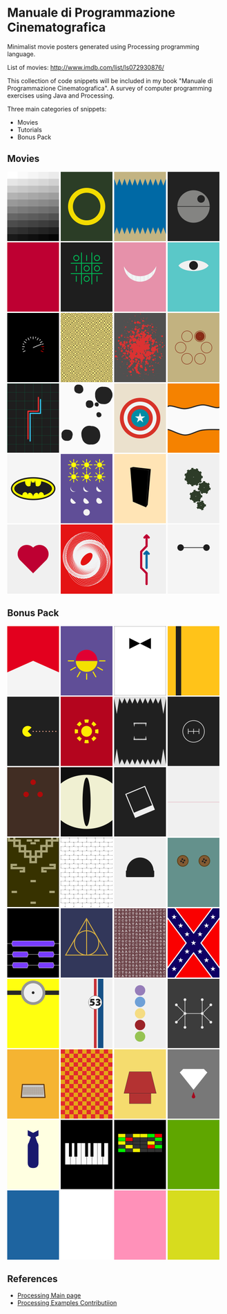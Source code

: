 # Manuale di Programmazione Cinematografica
Minimalist movie posters generated using Processing programming language.

List of movies: http://www.imdb.com/list/ls072930876/

This collection of code snippets will be included in my book "Manuale di Programmazione Cinematografica". A survey of computer programming exercises using Java and Processing.

Three main categories of snippets:
* Movies
* Tutorials
* Bonus Pack

## Movies
<img src="examples/Movies/fifty_shades_of_grey/fifty-shades-of-grey.png" width="120px" title="Fifty shades of gray">
<img src="examples/Movies/the_lord_of_the_rings/the-lord-of-the-rings.png" width="120px" title="The Lord of the Rings">
<img src="examples/Movies/jaws/jaws.png"  width="120px" title="Jaws">
<img src="examples/Movies/star_wars/star-wars.png"  width="120px" title="Star Wars">
<img src="examples/Movies/profondo_rosso/profondo-rosso.png"  width="120px" title="Profondo Rosso">
<img src="examples/Movies/war_games/war-games.png"  width="120px" title="War Games">
<img src="examples/Movies/alice_in_wonderland/alice-in-wonderland.png"  width="120px" title="Alice in Wonderland">
<img src="examples/Movies/monsters_inc/monsters-inc.png" width="120px" title="Monsters Inc">
<img src="examples/Movies/speed/speed.png" width="120px" title="Speed">
<img src="examples/Movies/labyrinth/labyrinth.png"  width="120px" title="Labyrinth">
<img src="examples/Movies/pulp_fiction/pulp-fiction.png"  width="120px" title="Pulp Fiction">
<img src="examples/Movies/the_deer_hunter/the-deer-hunter.png"  width="120px" title="The deer hunter">
<img src="examples/Movies/tron/tron.png" width="120px" title="Tron">
<img src="examples/Movies/one_hundred_and_one_dalmatians/one-hundred-and-one-dalmatians.png" width="120px" title="One hundred and one dalmatians">
<img src="examples/Movies/captain_america/captain-america.png"  width="120px" title="Captain America">
<img src="examples/Movies/finding_nemo/finding-nemo.png"  width="120px" title="Finding Nemo">
<img src="examples/Movies/batman/batman.png"  width="120px" title="Batman">
<img src="examples/Movies/six_days_seven_nights/six-days-seven-nights.png"  width="120px" title="Six days Seven nights">
<img src="examples/Movies/x_2001_a_space_odyssey/2001-a-space-odyssey.png" width="120px" title="2001 A space odyssey">
<img src="examples/Movies/modern_times/modern-times.png" width="120px" title="Modern times">
<img src="examples/Movies/love_story/love-story.png"  width="120px" title="Love story">
<img src="examples/Movies/vertigo/vertigo.png"  width="120px" title="Vertigo">
<img src="examples/Movies/il_sorpasso/il-sorpasso.png"  width="120px" title="Il sorpasso">
<img src="examples/Movies/big_hero_6/big-hero-6.png"  width="120px" title="Big Hero 6">

## Bonus Pack
<img src="examples/Bonus-Pack/rush/rush.png" width="120px" title="Rush">
<img src="examples/Bonus-Pack/from_dusk_till_dawn/from-dusk-till-dawn.png" width="120px" title="From Dusk till Dawn">
<img src="examples/Bonus-Pack/dr_no/dr-no.png" width="120px" title="Dr. No">
<img src="examples/Bonus-Pack/kill_bill/kill-bill.png" width="120px" title="Kill Bill">
<img src="examples/Bonus-Pack/pixels/pixels.png" width="120px" title="Pixels">
<img src="examples/Bonus-Pack/iron_man/iron-man.png" width="120px" title="Iron Man">
<img src="examples/Bonus-Pack/alien/alien.png" width="120px" title="Alien">
<img src="examples/Bonus-Pack/the_fast_and_the_furious/the-fast-and-the-furious.png" width="120px" title="The Fast and the Furious">
<img src="examples/Bonus-Pack/predator/predator.png" width="120px" title="Predator">
<img src="examples/Bonus-Pack/cat_s_eye/cat's-eye.png" width="120px" title="Cat's Eye">
<img src="examples/Bonus-Pack/memento/memento.png" width="120px" title="Memento">
<img src="examples/Bonus-Pack/the_thin_red_line/the-thin-red-line.png" width="120px" title="The thin red line">
<img src="examples/Bonus-Pack/fistful_of_dollars/fistful-of-dollars.png" width="120px" title="Fistful of dollars">
<img src="examples/Bonus-Pack/the_wall/the-wall.png" width="120px" title="The Wall">
<img src="examples/Bonus-Pack/one_flew_over_the_cuckoo_s_nest/one-flew-over-the-cukoo-s-nest.png" width="120px" title="One flew over the cukoo's nest.png">
<img src="examples/Bonus-Pack/coraline/coraline.png" width="120px" title="Coraline">
<img src="examples/Bonus-Pack/slumdog_millionaire/slumdog-millionaire.png" width="120px" title="Slumdog Millionaire">
<img src="examples/Bonus-Pack/harry_potter_and_the_deathly_hallows/harry-potter-and-the-deathly-hallows.png" width="120px" title="Harry Potter and the Deathly Hallows">
<img src="examples/Bonus-Pack/gattaca/gattaca.png" width="120px" title="GATTACA">
<img src="examples/Bonus-Pack/hazzard/hazzard.png" width="120px" title="Hazzard">
<img src="examples/Bonus-Pack/minions/minions.png" width="120px" title="Minions">
<img src="examples/Bonus-Pack/the_love_bug/the-love-bug.png" width="120px" title="The Love Bug">
<img src="examples/Bonus-Pack/inside_out/inside-out.png" width="120px" title="Inside Out">
<img src="examples/Bonus-Pack/good_will_hunting/good-will-hunting.png" width="120px" title="Good Will Hunting">
<img src="examples/Bonus-Pack/charlie_s_angels/charlie-s-angels.png" width="120px" title="Charlie's Angels">
<img src="examples/Bonus-Pack/speed_racer/speed-racer.png" width="120px" title="Speed Racer">
<img src="examples/Bonus-Pack/the_peanuts_movie/the-peanuts-movie.png" width="120px" title="The Peanuts Movie">
<img src="examples/Bonus-Pack/blood_diamonds/blood-diamonds.png" width="120px" title="Blood Diamonds">
<img src="examples/Bonus-Pack/dr_strangelove/dr-strangelove.png" width="120px" title="Dr Strangelove">
<img src="examples/Bonus-Pack/the_pianist/the-pianist.png" width="120px" title="The Pianist">
<img src="examples/Bonus-Pack/close_encounters_of_the_third_kind/close-encounters-of-the-third-kind.png" width="120px" title="Close Encounters of the Third Kind">

<img src="examples/Bonus-Pack/hulk/hulk.png" width="120px" title="Hulk">
<img src="examples/Bonus-Pack/avatar/avatar.png" width="120px" title="Avatar">
<img src="examples/Bonus-Pack/american_history_x/american-history-x.png" width="120px" title="American History X">
<img src="examples/Bonus-Pack/fight_club/fight-club.png" width="120px" title="Fight Club">
<img src="examples/Bonus-Pack/shrek/shrek.png" width="120px" title="Shrek">

## References
* [Processing Main page](https://processing.org/)
* [Processing Examples Contributiion](https://github.com/processing/processing/wiki/Examples-Overview)
